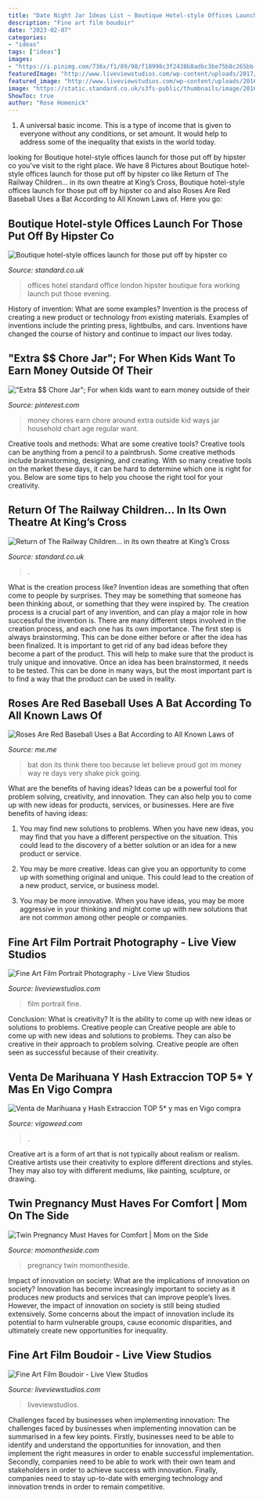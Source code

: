 ```yaml
---
title: "Date Night Jar Ideas List ~ Boutique Hotel-style Offices Launch For Those Put Off By Hipster Co"
description: "Fine art film boudoir"
date: "2023-02-07"
categories:
- "ideas"
tags: ["ideas"]
images:
- "https://i.pinimg.com/736x/f1/89/98/f18998c3f2438b8adbc3be75b8c265bb--chore-jar-household-chores.jpg"
featuredImage: "http://www.liveviewstudios.com/wp-content/uploads/2017/12/Fine-Art-Film-Boudoir_0041-678x904.jpg"
featured_image: "http://www.liveviewstudios.com/wp-content/uploads/2016/09/Fine-Art-Film-Portrait-Photography_0006.jpg"
image: "https://static.standard.co.uk/s3fs-public/thumbnails/image/2016/11/21/08/office.jpg"
ShowToc: true
author: "Rose Homenick"
---
```



1. A universal basic income. This is a type of income that is given to everyone without any conditions, or set amount. It would help to address some of the inequality that exists in the world today.

	

		
looking for Boutique hotel-style offices launch for those put off by hipster co you've visit to the right place. We have 8 Pictures about Boutique hotel-style offices launch for those put off by hipster co like Return of The Railway Children... in its own theatre at King’s Cross, Boutique hotel-style offices launch for those put off by hipster co and also Roses Are Red Baseball Uses a Bat According to All Known Laws of. Here you go:
		
    
## Boutique Hotel-style Offices Launch For Those Put Off By Hipster Co

<img loading=lazy src="https://static.standard.co.uk/s3fs-public/thumbnails/image/2016/11/21/08/office.jpg" onerror="this.onerror=null;this.src='https://tse1.mm.bing.net/th?id=OIP.YWSVutw1vK-aYt3kogxKDQHaE8&amp;pid=15.1';" alt="Boutique hotel-style offices launch for those put off by hipster co">

_Source: standard.co.uk_

>offices hotel standard office london hipster boutique fora working launch put those evening. 

	

History of invention: What are some examples?
Invention is the process of creating a new product or technology from existing materials. Examples of inventions include the printing press, lightbulbs, and cars. Inventions have changed the course of history and continue to impact our lives today.

    
## &quot;Extra $$ Chore Jar&quot;; For When Kids Want To Earn Money Outside Of Their

<img loading=lazy src="https://i.pinimg.com/736x/f1/89/98/f18998c3f2438b8adbc3be75b8c265bb--chore-jar-household-chores.jpg" onerror="this.onerror=null;this.src='https://tse2.mm.bing.net/th?id=OIP.FMeu-y7PkvQyy-CkpLkuEQAAAA&amp;pid=15.1';" alt="&quot;Extra $$ Chore Jar&quot;; For when kids want to earn money outside of their">

_Source: pinterest.com_

>money chores earn chore around extra outside kid ways jar household chart age regular want. 

	

Creative tools and methods: What are some creative tools?
Creative tools can be anything from a pencil to a paintbrush. Some creative methods include brainstorming, designing, and creating. With so many creative tools on the market these days, it can be hard to determine which one is right for you. Below are some tips to help you choose the right tool for your creativity.

    
## Return Of The Railway Children... In Its Own Theatre At King’s Cross

<img loading=lazy src="https://static.standard.co.uk/s3fs-public/thumbnails/image/2014/10/03/11/railchil.jpg" onerror="this.onerror=null;this.src='https://tse4.mm.bing.net/th?id=OIP._MiCRusD4CPd83IMgujMlgHaE8&amp;pid=15.1';" alt="Return of The Railway Children... in its own theatre at King’s Cross">

_Source: standard.co.uk_

>. 

	

What is the creation process like?
Invention ideas are something that often come to people by surprises. They may be something that someone has been thinking about, or something that they were inspired by. The creation process is a crucial part of any invention, and can play a major role in how successful the invention is. There are many different steps involved in the creation process, and each one has its own importance. 
The first step is always brainstorming. This can be done either before or after the idea has been finalized. It is important to get rid of any bad ideas before they become a part of the product. This will help to make sure that the product is truly unique and innovative. Once an idea has been brainstormed, it needs to be tested. This can be done in many ways, but the most important part is to find a way that the product can be used in reality.

    
## Roses Are Red Baseball Uses A Bat According To All Known Laws Of

<img loading=lazy src="https://pics.me.me/thumb_roses-are-red-baseball-uses-a-bat-according-to-all-63456477.png" onerror="this.onerror=null;this.src='https://tse2.mm.bing.net/th?id=OIP.Tk-cabqKL9HBoNfTTIU8cwAAAA&amp;pid=15.1';" alt="Roses Are Red Baseball Uses a Bat According to All Known Laws of">

_Source: me.me_

>bat don its think there too because let believe proud got im money way re days very shake pick going. 

	

What are the benefits of having ideas?
Ideas can be a powerful tool for problem solving, creativity, and innovation. They can also help you to come up with new ideas for products, services, or businesses. Here are five benefits of having ideas:
1. You may find new solutions to problems. When you have new ideas, you may find that you have a different perspective on the situation. This could lead to the discovery of a better solution or an idea for a new product or service.

2. You may be more creative. Ideas can give you an opportunity to come up with something original and unique. This could lead to the creation of a new product, service, or business model.

3. You may be more innovative. When you have ideas, you may be more aggressive in your thinking and might come up with new solutions that are not common among other people or companies.

    
## Fine Art Film Portrait Photography - Live View Studios

<img loading=lazy src="http://www.liveviewstudios.com/wp-content/uploads/2016/09/Fine-Art-Film-Portrait-Photography_0006.jpg" onerror="this.onerror=null;this.src='https://tse1.mm.bing.net/th?id=OIP.3HZ18h0PuH7bAuvTSmicSQHaJ3&amp;pid=15.1';" alt="Fine Art Film Portrait Photography - Live View Studios">

_Source: liveviewstudios.com_

>film portrait fine. 

	

Conclusion: What is creativity? It is the ability to come up with new ideas or solutions to problems. Creative people can
Creative people are able to come up with new ideas and solutions to problems. They can also be creative in their approach to problem solving. Creative people are often seen as successful because of their creativity.

    
## Venta De Marihuana Y Hash Extraccion TOP 5* Y Mas En Vigo Compra

<img loading=lazy src="https://vigoweed.com/wp-content/uploads/2020/09/IMG-20200728-WA0040.jpg" onerror="this.onerror=null;this.src='https://tse2.mm.bing.net/th?id=OIP.pECiQiyUp9lH-A2BKW5X7QHaJ4&amp;pid=15.1';" alt="Venta de Marihuana y Hash Extraccion TOP 5* y mas en Vigo compra">

_Source: vigoweed.com_

>. 

	

Creative art is a form of art that is not typically about realism or realism. Creative artists use their creativity to explore different directions and styles. They may also toy with different mediums, like painting, sculpture, or drawing.

    
## Twin Pregnancy Must Haves For Comfort | Mom On The Side

<img loading=lazy src="https://momontheside.com/wp-content/uploads/2017/03/Untitled-design-9.png" onerror="this.onerror=null;this.src='https://tse1.mm.bing.net/th?id=OIP.WpT--CLqsgYo0yiaH2hiQwHaGN&amp;pid=15.1';" alt="Twin Pregnancy Must Haves for Comfort | Mom on the Side">

_Source: momontheside.com_

>pregnancy twin momontheside. 

	

Impact of innovation on society: What are the implications of innovation on society?
Innovation has become increasingly important to society as it produces new products and services that can improve people’s lives. However, the impact of innovation on society is still being studied extensively. Some concerns about the impact of innovation include its potential to harm vulnerable groups, cause economic disparities, and ultimately create new opportunities for inequality.

    
## Fine Art Film Boudoir - Live View Studios

<img loading=lazy src="http://www.liveviewstudios.com/wp-content/uploads/2017/12/Fine-Art-Film-Boudoir_0041-678x904.jpg" onerror="this.onerror=null;this.src='https://tse4.mm.bing.net/th?id=OIP.mSLoIaPZGvz4SkYvBrG_TwHaJ4&amp;pid=15.1';" alt="Fine Art Film Boudoir - Live View Studios">

_Source: liveviewstudios.com_

>liveviewstudios. 

	

Challenges faced by businesses when implementing innovation:
The challenges faced by businesses when implementing innovation can be summarised in a few key points. Firstly, businesses need to be able to identify and understand the opportunities for innovation, and then implement the right measures in order to enable successful implementation. Secondly, companies need to be able to work with their own team and stakeholders in order to achieve success with innovation. Finally, companies need to stay up-to-date with emerging technology and innovation trends in order to remain competitive.


